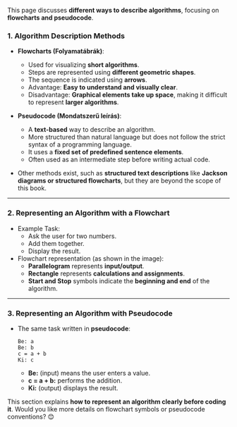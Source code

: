 This page discusses **different ways to describe algorithms**, focusing on **flowcharts and pseudocode**.

### **1. Algorithm Description Methods**
- **Flowcharts (Folyamatábrák)**:
  - Used for visualizing **short algorithms**.
  - Steps are represented using **different geometric shapes**.
  - The sequence is indicated using **arrows**.
  - Advantage: **Easy to understand and visually clear**.
  - Disadvantage: **Graphical elements take up space**, making it difficult to represent **larger algorithms**.

- **Pseudocode (Mondatszerű leírás)**:
  - A **text-based** way to describe an algorithm.
  - More structured than natural language but does not follow the strict syntax of a programming language.
  - It uses a **fixed set of predefined sentence elements**.
  - Often used as an intermediate step before writing actual code.

- Other methods exist, such as **structured text descriptions** like **Jackson diagrams or structured flowcharts**, but they are beyond the scope of this book.

---

### **2. Representing an Algorithm with a Flowchart**
- Example Task:  
  - Ask the user for two numbers.  
  - Add them together.  
  - Display the result.
- Flowchart representation (as shown in the image):
  - **Parallelogram** represents **input/output**.
  - **Rectangle** represents **calculations and assignments**.
  - **Start and Stop** symbols indicate the **beginning and end** of the algorithm.

---

### **3. Representing an Algorithm with Pseudocode**
- The same task written in **pseudocode**:
  ```
  Be: a
  Be: b
  c = a + b
  Ki: c
  ```
  - **Be:** (input) means the user enters a value.
  - **c = a + b:** performs the addition.
  - **Ki:** (output) displays the result.

This section explains **how to represent an algorithm clearly before coding it**. Would you like more details on flowchart symbols or pseudocode conventions? 😊